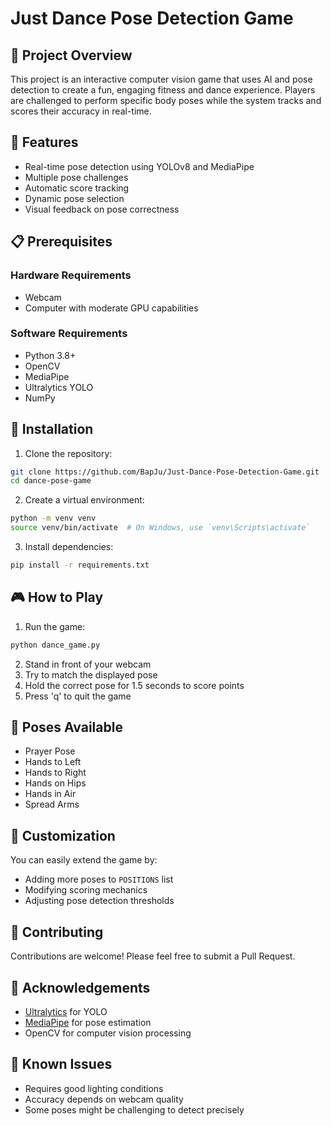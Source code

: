 # Just Dance Pose Detection Game

## 🕺 Project Overview

This project is an interactive computer vision game that uses AI and pose detection to create a fun, engaging fitness and dance experience. Players are challenged to perform specific body poses while the system tracks and scores their accuracy in real-time.

## 🌟 Features

- Real-time pose detection using YOLOv8 and MediaPipe
- Multiple pose challenges
- Automatic score tracking
- Dynamic pose selection
- Visual feedback on pose correctness

## 📋 Prerequisites

### Hardware Requirements
- Webcam
- Computer with moderate GPU capabilities

### Software Requirements
- Python 3.8+
- OpenCV
- MediaPipe
- Ultralytics YOLO
- NumPy

## 🚀 Installation

1. Clone the repository:
```bash
git clone https://github.com/BapJu/Just-Dance-Pose-Detection-Game.git
cd dance-pose-game
```

2. Create a virtual environment:
```bash
python -m venv venv
source venv/bin/activate  # On Windows, use `venv\Scripts\activate`
```

3. Install dependencies:
```bash
pip install -r requirements.txt
```

## 🎮 How to Play

1. Run the game:
```bash
python dance_game.py
```

2. Stand in front of your webcam
3. Try to match the displayed pose
4. Hold the correct pose for 1.5 seconds to score points
5. Press 'q' to quit the game

## 🧩 Poses Available

- Prayer Pose
- Hands to Left
- Hands to Right
- Hands on Hips
- Hands in Air
- Spread Arms

## 🔧 Customization

You can easily extend the game by:
- Adding more poses to `POSITIONS` list
- Modifying scoring mechanics
- Adjusting pose detection thresholds

## 🤝 Contributing

Contributions are welcome! Please feel free to submit a Pull Request.


## 👥 Acknowledgements

- [Ultralytics](https://github.com/ultralytics/yolov5) for YOLO
- [MediaPipe](https://mediapipe.dev/) for pose estimation
- OpenCV for computer vision processing

## 🚧 Known Issues

- Requires good lighting conditions
- Accuracy depends on webcam quality
- Some poses might be challenging to detect precisely
